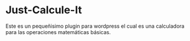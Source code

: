 # Just-Calcule-It
Este es un pequeñisimo plugin para wordpress el cual es una calculadora para las operaciones matemáticas básicas.
